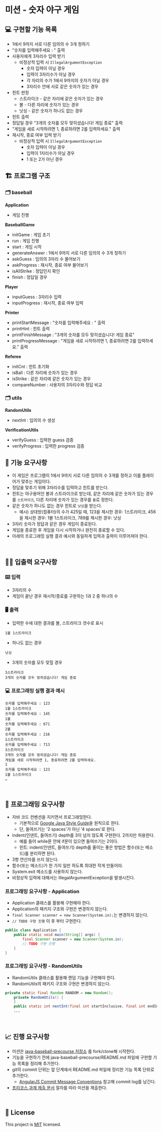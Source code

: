 # 미션 - 숫자 야구 게임
## 💻 구현할 기능 목록
* 1에서 9까지 서로 다른 임의의 수 3개 정하기
* "숫자를 입력해주세요 : " 출력
* 사용자에게 3자리수 입력 받기
  * 비정상적 입력 시 ```IllegalArgumentException```  
    * 숫자 입력이 아닐 경우
    * 입력이 3자리수가 아닐 경우
    * 각 자리의 수가 1에서 9까지의 숫자가 아닐 경우
    * 3자리수 안에 서로 같은 숫자가 있는 경우
* 힌트 판정
  * 스트라이크 - 같은 자리에 같은 숫자가 있는 경우
  * 볼 - 다른 자리에 숫자가 있는 경우
  * 낫싱 - 같은 숫자가 하나도 없는 경우
* 힌트 출력
* 정답일 경우 "3개의 숫자를 모두 맞히셨습니다! 게임 종료" 출력
* "게임을 새로 시작하려면 1, 종료하려면 2를 입력하세요." 출력
* 재시작, 종료 여부 입력 받기
  * 비정상적 입력 시 ```IllegalArgumentException```  
    * 숫자 입력이 아닐 경우
    * 입력이 1자리수가 아닐 경우
    * 1 또는 2가 아닌 경우

## 🏗 프로그램 구조
### 🗂 baseball
**Application**
* 게임 진행

**BaseballGame**
* initGame : 게임 초기
* run : 게임 진행
* start : 게임 시작
* generateAnswer : 1에서 9까지 서로 다른 임의의 수 3개 정하기
* askGuess : 임의의 3자리 수 물어보기
* askProgress : 재시작, 종료 여부 물어보기
* isAllStrike : 정답인지 확인
* finish : 정답일 경우

**Player**
* inputGuess : 3자리수 입력
* inputProgress : 재시작, 종료 여부 입력

**Printer**
* printStartMessage : "숫자를 입력해주세요 : " 출력
* printHint : 힌트 출력
* printFinishMessage : "3개의 숫자를 모두 맞히셨습니다! 게임 종료"
* printProgressMessage : "게임을 새로 시작하려면 1, 종료하려면 2를 입력하세요." 출력

**Referee**
* initCnt : 힌트 초기화
* isBall : 다른 자리에 숫자가 있는 경우
* isStrike : 같은 자리에 같은 숫자가 있는 경우
* compareNumber : 사용자의 3자리수와 정답 비교

### 🗂 utils
**RandomUtils**
* nextInt : 임의의 수 생성

**VerificationUtils**
* verifyGuess : 입력한 guess 검증
* verifyProgress : 입력한 progress 검증

## 🚀 기능 요구사항
- 이 게임은 프로그램이 1에서 9까지 서로 다른 임의의 수 3개를 정하고 이를 플레이어가 맞추는 게임이다.
- 정답을 맞추기 위해 3자리수를 입력하고 힌트를 받는다.
- 힌트는 야구용어인 볼과 스트라이크로 받는데, 같은 자리에 같은 숫자가 있는 경우를 `스트라이크`, 다른 자리에 숫자가 있는 경우를 `볼`로 정한다.
- 같은 숫자가 하나도 없는 경우 힌트로 `낫싱`을 받는다.
  - 예시) 상대방(컴퓨터)의 수가 425일 때, 123을 제시한 경우: 1스트라이크, 456을 제시한 경우: 1볼 1스트라이크, 789를 제시한 경우: 낫싱
- 3자리 숫자가 정답과 같은 경우 게임이 종료된다.
- 게임을 종료한 후 게임을 다시 시작하거나 완전히 종료할 수 있다.
- 아래의 프로그래밍 실행 결과 예시와 동일하게 입력과 출력이 이루어져야 한다.

<br>

## ✍🏻 입출력 요구사항
### ⌨️ 입력
- 3자리의 수
- 게임이 끝난 경우 재시작/종료를 구분하는 1과 2 중 하나의 수

### 🖥 출력
- 입력한 수에 대한 결과를 볼, 스트라이크 갯수로 표시
```
1볼 1스트라이크
```
- 하나도 없는 경우 
```
낫싱
```
- 3개의 숫자를 모두 맞힐 경우
```
3스트라이크
3개의 숫자를 모두 맞히셨습니다! 게임 종료
```

### 💻 프로그래밍 실행 결과 예시
```
숫자를 입력해주세요 : 123
1볼 1스트라이크
숫자를 입력해주세요 : 145
1볼
숫자를 입력해주세요 : 671
2볼
숫자를 입력해주세요 : 216
1스트라이크
숫자를 입력해주세요 : 713
3스트라이크
3개의 숫자를 모두 맞히셨습니다! 게임 종료
게임을 새로 시작하려면 1, 종료하려면 2를 입력하세요.
1
숫자를 입력해주세요 : 123
1볼 1스트라이크
… 
```

<br>

## 🎱 프로그래밍 요구사항
- 자바 코드 컨벤션을 지키면서 프로그래밍한다.
  - 기본적으로 [Google Java Style Guide](https://google.github.io/styleguide/javaguide.html)을 원칙으로 한다.
  - 단, 들여쓰기는 '2 spaces'가 아닌 '4 spaces'로 한다.
- indent(인덴트, 들여쓰기) depth를 3이 넘지 않도록 구현한다. 2까지만 허용한다.
  - 예를 들어 while문 안에 if문이 있으면 들여쓰기는 2이다.
  - 힌트: indent(인덴트, 들여쓰기) depth를 줄이는 좋은 방법은 함수(또는 메소드)를 분리하면 된다.
- 3항 연산자를 쓰지 않는다.
- 함수(또는 메소드)가 한 가지 일만 하도록 최대한 작게 만들어라.
- System.exit 메소드를 사용하지 않는다.
- 비정상적 입력에 대해서는 IllegalArgumentException을 발생시킨다.

### 프로그래밍 요구사항 - Application
- Application 클래스를 활용해 구현해야 한다.
- Application의 패키지 구조와 구현은 변경하지 않는다.
- `final Scanner scanner = new Scanner(System.in);`는 변경하지 않는다.
- `// TODO 구현 진행` 이 후 부터 구현한다.

```java
public class Application {
    public static void main(String[] args) {
        final Scanner scanner = new Scanner(System.in);
        // TODO 구현 진행
    }
}
```

### 프로그래밍 요구사항 - RandomUtils
- RandomUtils 클래스를 활용해 랜덤 기능을 구현해야 한다.
- RandomUtils의 패키지 구조와 구현은 변경하지 않는다.

```java
private static final Random RANDOM = new Random();
    private RandomUtils() {
    }
    public static int nextInt(final int startInclusive, final int endInclusive) {
    ...
```

<br>

## 📈 진행 요구사항
- 미션은 [java-baseball-precourse 저장소](https://github.com/woowacourse/java-baseball-precourse) 를 fork/clone해 시작한다.
- 기능을 구현하기 전에 java-baseball-precourse/README.md 파일에 구현할 기능 목록을 정리해 추가한다.
- git의 commit 단위는 앞 단계에서 README.md 파일에 정리한 기능 목록 단위로 추가한다.
  - [AngularJS Commit Message Conventions](https://gist.github.com/stephenparish/9941e89d80e2bc58a153) 참고해 commit log를 남긴다.
- [프리코스 과제 제출 문서](https://github.com/woowacourse/woowacourse-docs/tree/master/precourse) 절차를 따라 미션을 제출한다.

<br>

## 📝 License

This project is [MIT](https://github.com/woowacourse/java-baseball-precourse/blob/master/LICENSE) licensed.
